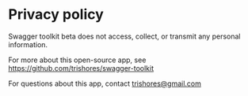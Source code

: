 # Privacy policy

Swagger toolkit beta does not access, collect, or transmit any personal information.

For more about this open-source app, see https://github.com/trishores/swagger-toolkit

For questions about this app, contact trishores@gmail.com

